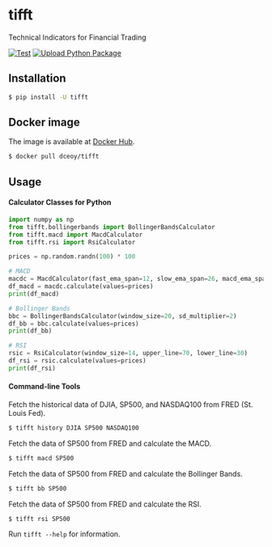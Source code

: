 tifft
=====

Technical Indicators for Financial Trading

[![Test](https://github.com/dceoy/tifft/actions/workflows/test.yml/badge.svg)](https://github.com/dceoy/tifft/actions/workflows/test.yml)
[![Upload Python Package](https://github.com/dceoy/tifft/actions/workflows/python-publish.yml/badge.svg)](https://github.com/dceoy/tifft/actions/workflows/python-publish.yml)

Installation
------------

```sh
$ pip install -U tifft
```

Docker image
------------

The image is available at [Docker Hub](https://hub.docker.com/r/dceoy/tifft/).

```sh
$ docker pull dceoy/tifft
```

Usage
-----

#### Calculator Classes for Python

```python
import numpy as np
from tifft.bollingerbands import BollingerBandsCalculator
from tifft.macd import MacdCalculator
from tifft.rsi import RsiCalculator

prices = np.random.randn(100) * 100

# MACD
macdc = MacdCalculator(fast_ema_span=12, slow_ema_span=26, macd_ema_span=9)
df_macd = macdc.calculate(values=prices)
print(df_macd)

# Bollinger Bands
bbc = BollingerBandsCalculator(window_size=20, sd_multiplier=2)
df_bb = bbc.calculate(values=prices)
print(df_bb)

# RSI
rsic = RsiCalculator(window_size=14, upper_line=70, lower_line=30)
df_rsi = rsic.calculate(values=prices)
print(df_rsi)
```

#### Command-line Tools

Fetch the historical data of DJIA, SP500, and NASDAQ100 from FRED (St. Louis Fed).

```sh
$ tifft history DJIA SP500 NASDAQ100
```

Fetch the data of SP500 from FRED and calculate the MACD.

```sh
$ tifft macd SP500
```

Fetch the data of SP500 from FRED and calculate the Bollinger Bands.

```sh
$ tifft bb SP500
```

Fetch the data of SP500 from FRED and calculate the RSI.

```sh
$ tifft rsi SP500
```

Run `tifft --help` for information.
